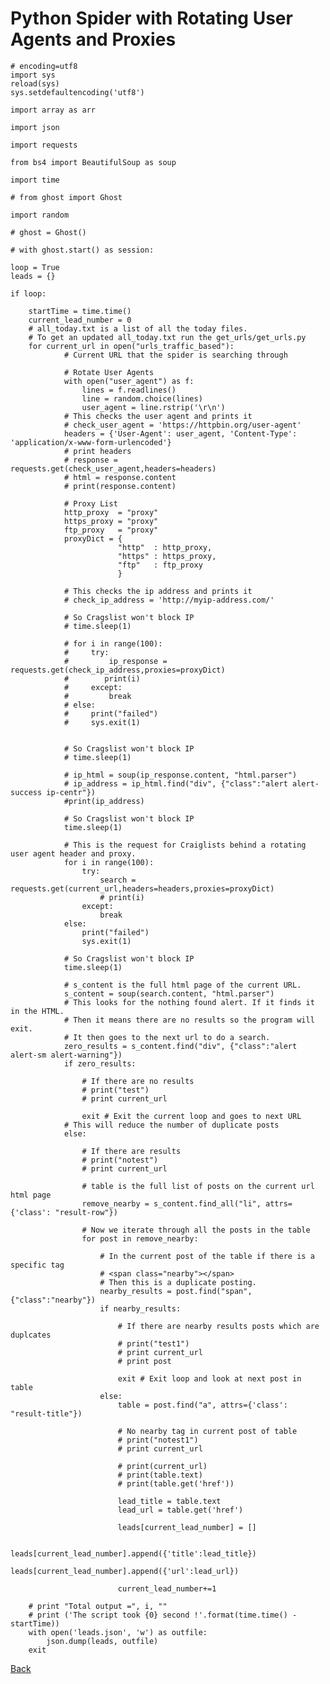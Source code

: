 # Python Spider with Rotating User Agents and Proxies

    # encoding=utf8
    import sys
    reload(sys)
    sys.setdefaultencoding('utf8')

    import array as arr

    import json

    import requests

    from bs4 import BeautifulSoup as soup

    import time

    # from ghost import Ghost

    import random

    # ghost = Ghost()  

    # with ghost.start() as session:

    loop = True
    leads = {}

    if loop:

        startTime = time.time()
        current_lead_number = 0
        # all_today.txt is a list of all the today files.
        # To get an updated all_today.txt run the get_urls/get_urls.py
        for current_url in open("urls_traffic_based"):
                # Current URL that the spider is searching through

                # Rotate User Agents
                with open("user_agent") as f:
                    lines = f.readlines()
                    line = random.choice(lines)
                    user_agent = line.rstrip('\r\n')
                # This checks the user agent and prints it
                # check_user_agent = 'https://httpbin.org/user-agent'
                headers = {'User-Agent': user_agent, 'Content-Type': 'application/x-www-form-urlencoded'}
                # print headers
                # response = requests.get(check_user_agent,headers=headers)
                # html = response.content
                # print(response.content)

                # Proxy List
                http_proxy  = "proxy"
                https_proxy = "proxy"
                ftp_proxy   = "proxy"
                proxyDict = { 
                            "http"  : http_proxy, 
                            "https" : https_proxy, 
                            "ftp"   : ftp_proxy
                            }

                # This checks the ip address and prints it
                # check_ip_address = 'http://myip-address.com/'

                # So Cragslist won't block IP
                # time.sleep(1)

                # for i in range(100):
                #     try:
                #         ip_response = requests.get(check_ip_address,proxies=proxyDict)
                #        print(i)
                #     except:
                #         break
                # else:
                #     print("failed")
                #     sys.exit(1)


                # So Cragslist won't block IP
                # time.sleep(1)

                # ip_html = soup(ip_response.content, "html.parser")
                # ip_address = ip_html.find("div", {"class":"alert alert-success ip-centr"})
                #print(ip_address)

                # So Cragslist won't block IP
                time.sleep(1)

                # This is the request for Craiglists behind a rotating user agent header and proxy.
                for i in range(100):
                    try:
                        search = requests.get(current_url,headers=headers,proxies=proxyDict)
                        # print(i)
                    except:
                        break
                else:
                    print("failed")
                    sys.exit(1)

                # So Cragslist won't block IP
                time.sleep(1)

                # s_content is the full html page of the current URL.
                s_content = soup(search.content, "html.parser")
                # This looks for the nothing found alert. If it finds it in the HTML.
                # Then it means there are no results so the program will exit.
                # It then goes to the next url to do a search.
                zero_results = s_content.find("div", {"class":"alert alert-sm alert-warning"})
                if zero_results:

                    # If there are no results
                    # print("test")
                    # print current_url

                    exit # Exit the current loop and goes to next URL
                # This will reduce the number of duplicate posts
                else:

                    # If there are results
                    # print("notest")
                    # print current_url

                    # table is the full list of posts on the current url html page
                    remove_nearby = s_content.find_all("li", attrs={'class': "result-row"})

                    # Now we iterate through all the posts in the table
                    for post in remove_nearby:

                        # In the current post of the table if there is a specific tag
                        # <span class="nearby"></span>
                        # Then this is a duplicate posting.
                        nearby_results = post.find("span", {"class":"nearby"})
                        if nearby_results:

                            # If there are nearby results posts which are duplcates
                            # print("test1")
                            # print current_url
                            # print post

                            exit # Exit loop and look at next post in table
                        else:
                            table = post.find("a", attrs={'class': "result-title"})

                            # No nearby tag in current post of table 
                            # print("notest1")
                            # print current_url

                            # print(current_url)
                            # print(table.text)
                            # print(table.get('href'))

                            lead_title = table.text
                            lead_url = table.get('href')

                            leads[current_lead_number] = []

                            leads[current_lead_number].append({'title':lead_title})
                            leads[current_lead_number].append({'url':lead_url})

                            current_lead_number+=1

        # print "Total output =", i, ""
        # print ('The script took {0} second !'.format(time.time() - startTime))
        with open('leads.json', 'w') as outfile:  
            json.dump(leads, outfile)
        exit

[Back](https://jaemnkm.github.io/docs_redirect)